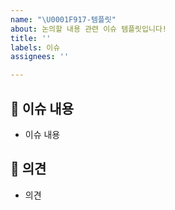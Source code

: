 ```yaml
---
name: "\U0001F917-템플릿"
about: 논의할 내용 관련 이슈 템플릿입니다!
title: ''
labels: 이슈
assignees: ''

---
```


## 🥺 이슈 내용
- 이슈 내용

## 🧐 의견
- 의견
